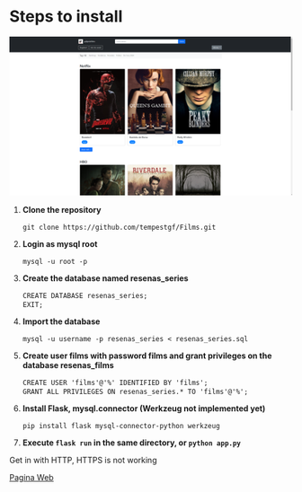 # Steps to install
![Descripción de la imagen](Films.png)
1. **Clone the repository**
    ```
    git clone https://github.com/tempestgf/Films.git
    ```

2. **Login as mysql root**
    ```
    mysql -u root -p
    ```

3. **Create the database named resenas_series**
    ```
    CREATE DATABASE resenas_series;
    EXIT;
    ```

4. **Import the database**
    ```
    mysql -u username -p resenas_series < resenas_series.sql
    ```

5. **Create user films with password films and grant privileges on the database resenas_films**
    ```
    CREATE USER 'films'@'%' IDENTIFIED BY 'films';
    GRANT ALL PRIVILEGES ON resenas_series.* TO 'films'@'%';
    ```

6. **Install Flask, mysql.connector (Werkzeug not implemented yet)**
    ```
    pip install flask mysql-connector-python werkzeug
    ```

7. **Execute `flask run` in the same directory, or `python app.py`**


Get in with HTTP, HTTPS is not working

[Pagina Web](http://tempestgf.hopto.org:30000)


